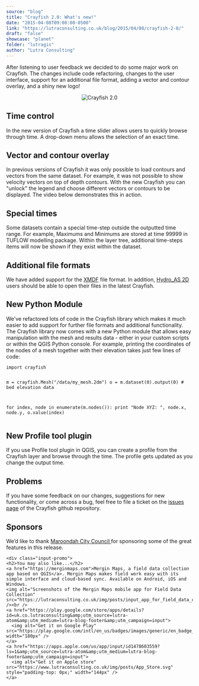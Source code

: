 ```yaml
---
source: "blog"
title: "Crayfish 2.0: What's new!"
date: "2015-04-08T09:00:00-0500"
link: "https://lutraconsulting.co.uk/blog/2015/04/08/crayfish-2-0/"
draft: "false"
showcase: "planet"
folder: "lutragis"
author: "Lutra Consulting"
---
```


<p>After listening to user feedback we decided to do some major work on Crayfish. The changes include code refactoring, changes to the user interface, support for an additional file format, adding a vector and contour overlay, and a shiny new logo! </p>

<center>
	<img alt="Crayfish 2.0" src="https://www.lutraconsulting.co.uk/img/posts/crayfish logo_2_0.png" />
</center>

<!-- more -->

<h2 id="time-control">Time control</h2>

<p>In the new version of Crayfish a time slider allows users to quickly browse through time. A drop-down menu allows the selection of an exact time.</p>

<center>
  
</center>

<h2 id="vector-and-contour-overlay">Vector and contour overlay</h2>

<p>In previous versions of Crayfish it was only possible to load contours and vectors from the same dataset. For example, it was not possible to show velocity vectors on top of depth contours. With the new Crayfish you can "unlock" the legend and choose different vectors or contours to be displayed. The video below demonstrates this in action.</p>

<center>
  
</center>

<h2 id="special-times">Special times</h2>

<p>Some datasets contain a special time-step outside the outputted time range. For example, Maximums and Minimums are stored at time 99999 in TUFLOW modelling package. Within the layer tree, additional time-steps items will now be shown if they exist within the dataset.</p>

<h2 id="additional-file-formats">Additional file formats</h2>

<p>We have added support for the <a href="http://en.wikipedia.org/wiki/XMDF" rel="nofollow" target="\_blank">XMDF</a> file format.
In addition, <a href="http://www2.hydrotec.de/vertrieb/hydro_as_2d" rel="nofollow" target="\_blank">Hydro_AS 2D</a> users should be able to open their files in the latest Crayfish.</p>

<h2 id="new-python-module">New Python Module</h2>

<p>We've refactored lots of code in the Crayfish library which makes it much easier to add support for further file formats and additional functionality. The Crayfish library now comes with a new Python module that allows easy manipulation with the mesh and results data - either in your custom scripts or within the QGIS Python console. For example, printing the coordinates of the nodes of a mesh together with their elevation takes just few lines of code:</p>

<div class="highlighter-rouge"><div class="highlight"><pre class="highlight"><code>import crayfish

m = crayfish.Mesh("/data/my_mesh.2dm")
o = m.dataset(0).output(0) # bed elevation data

for index, node in enumerate(m.nodes()):
print "Node XYZ: ", node.x, node.y, o.value(index)
</code></pre></div></div>

<h2 id="new-profile-tool-plugin">New Profile tool plugin</h2>

<p>If you use Profile tool plugin in QGIS, you can create a profile from the Crayfish layer and browse through the time. The profile gets updated as you change the output time. </p>

<h2 id="problems">Problems</h2>
<p>If you have some feedback on our changes, suggestions for new functionality, or come across a bug, feel free to file a ticket on the <a href="https://github.com/lutraconsulting/qgis-crayfish-plugin/issues" rel="nofollow" target="\_blank">issues page</a> of the Crayfish github repository.</p>

<h2 id="sponsors">Sponsors</h2>

<p>We’d like to thank <a href="http://www.maroondah.vic.gov.au" rel="nofollow" target="\_blank">Maroondah City Council </a> for sponsoring some of the great features in this release.</p>

    <div class="input-promo">
    <h2>You may also like...</h2>
    <a href="https://merginmaps.com">Mergin Maps, a field data collection app based on QGIS</a>. Mergin Maps makes field work easy with its simple interface and cloud-based sync. Available on Android, iOS and Windows.
    <img alt="Screenshots of the Mergin Maps mobile app for Field Data Collection" src="https://lutraconsulting.co.uk/img/posts/input_app_for_field_data_collection.jpg" /><br />
    <a href="https://play.google.com/store/apps/details?id=uk.co.lutraconsulting&amp;utm_source=lutra-atom&amp;utm_medium=lutra-blog-footer&amp;utm_campaign=input">
      <img alt="Get it on Google Play" src="https://play.google.com/intl/en_us/badges/images/generic/en_badge_web_generic.png" width="180px" />
    </a>
    <a href="https://apps.apple.com/us/app/input/id1478603559?ls=1&amp;utm_source=lutra-atom&amp;utm_medium=lutra-blog-footer&amp;utm_campaign=input">
      <img alt="Get it on Apple store" src="https://www.lutraconsulting.co.uk/img/posts/App_Store.svg" style="padding-top: 0px;" width="144px" />
    </a>
  </div>

